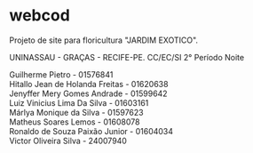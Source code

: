 # webcod
Projeto de site para floricultura "JARDIM EXOTICO".

UNINASSAU - GRAÇAS - RECIFE-PE.
CC/EC/SI 2° Período Noite

Guilherme Pietro - 01576841</br>
Hitallo Jean de Holanda Freitas - 01620638</br>
Jenyffer Mery Gomes Andrade - 01599642</br>
Luiz Vinicius Lima Da Silva - 01603161</br>
Márlya Monique da Silva - 01597623</br>
Matheus Soares Lemos - 01608078</br>
Ronaldo de Souza Paixão Junior - 01604034</br>
Victor Oliveira Silva - 24007940</br>
